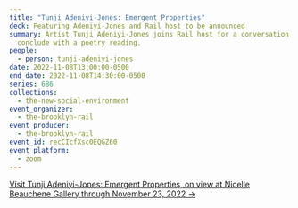 ```yaml
---
title: "Tunji Adeniyi-Jones: Emergent Properties"
deck: Featuring Adeniyi-Jones and Rail host to be announced
summary: Artist Tunji Adeniyi-Jones joins Rail host for a conversation. We
  conclude with a poetry reading.
people:
  - person: tunji-adeniyi-jones
date: 2022-11-08T13:00:00-0500
end_date: 2022-11-08T14:30:00-0500
series: 686
collections:
  - the-new-social-environment
event_organizer:
  - the-brooklyn-rail
event_producer:
  - the-brooklyn-rail
event_id: recCIcfXsc0EQGZ60
event_platform:
  - zoom
---
```

[V﻿isit Tunji Adeniyi-Jones: Emergent Properties, on view at Nicelle Beauchene Gallery through November 23, 2022 →](https://nicellebeauchene.com/exhibitions/tunji-adeniyi-jones-4/)